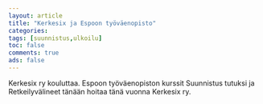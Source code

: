 ```yaml
---
layout: article 
title: "Kerkesix ja Espoon työväenopisto" 
categories: 
tags: [suunnistus,ulkoilu]
toc: false 
comments: true 
ads: false 
---
```


Kerkesix ry kouluttaa. Espoon työväenopiston kurssit Suunnistus tutuksi
ja Retkeilyvälineet tänään hoitaa tänä vuonna Kerkesix ry.

